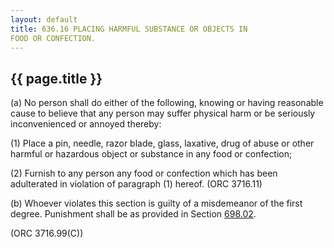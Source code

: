 ```yaml
---
layout: default 
title: 636.16 PLACING HARMFUL SUBSTANCE OR OBJECTS IN
FOOD OR CONFECTION.
---
```


{{ page.title }}
----------------

​(a) No person shall do either of the following, knowing or having
reasonable cause to believe that any person may suffer physical harm or
be seriously inconvenienced or annoyed thereby:

​(1) Place a pin, needle, razor blade, glass, laxative, drug of abuse or
other harmful or hazardous object or substance in any food or
confection;

​(2) Furnish to any person any food or confection which has been
adulterated in violation of paragraph (1) hereof. (ORC 3716.11)

​(b) Whoever violates this section is guilty of a misdemeanor of the
first degree. Punishment shall be as provided in Section
[698.02](38e2f631.html).

(ORC 3716.99(C))
